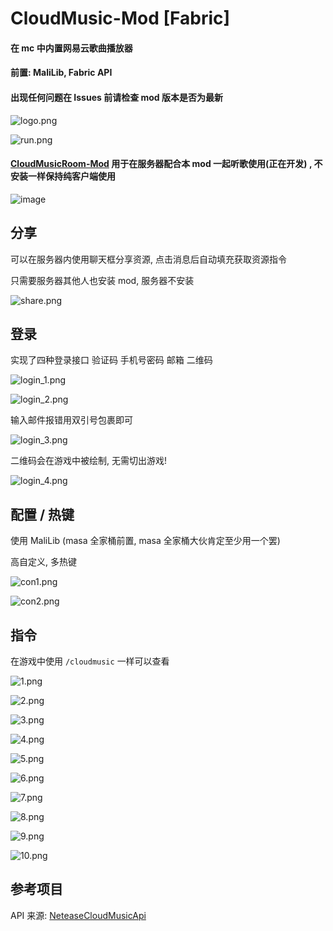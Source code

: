# CloudMusic-Mod [Fabric]

#### 在 mc 中内置网易云歌曲播放器

#### 前置: MaliLib, Fabric API

#### 出现任何问题在 Issues 前请检查 mod 版本是否为最新

![logo.png](https://github.com/FengLiuFeseliud/CloudMusic-Mod/blob/main/src/main/resources/assets/cloudmusic/icon.png?raw=true)

![run.png](https://github.com/FengLiuFeseliud/CloudMusic-Mod/blob/main/img/social.png?raw=true)

#### [CloudMusicRoom-Mod](https://github.com/FengLiuFeseliud/CloudMusicRoom-Mod) 用于在服务器配合本 mod 一起听歌使用(正在开发) , 不安装一样保持纯客户端使用

![image](https://github.com/FengLiuFeseliud/CloudMusicRoom-Mod/raw/main/src/main/resources/assets/cloudmusicroom/icon.png?raw=true)


## 分享

可以在服务器内使用聊天框分享资源, 点击消息后自动填充获取资源指令

只需要服务器其他人也安装 mod, 服务器不安装

![share.png](https://github.com/FengLiuFeseliud/CloudMusic-Mod/blob/main/img/share.png?raw=true)

## 登录

实现了四种登录接口 验证码 手机号密码 邮箱 二维码

![login_1.png](https://github.com/FengLiuFeseliud/CloudMusic-Mod/blob/main/img/login_1.png?raw=true)

![login_2.png](https://github.com/FengLiuFeseliud/CloudMusic-Mod/blob/main/img/login_2.png?raw=true)

输入邮件报错用双引号包裹即可

![login_3.png](https://github.com/FengLiuFeseliud/CloudMusic-Mod/blob/main/img/login_3.png?raw=true)

二维码会在游戏中被绘制, 无需切出游戏!

![login_4.png](https://github.com/FengLiuFeseliud/CloudMusic-Mod/blob/main/img/login_4.png?raw=true)

## 配置 / 热键

使用 MaliLib (masa 全家桶前置, masa 全家桶大伙肯定至少用一个罢)

高自定义, 多热键

![con1.png](https://github.com/FengLiuFeseliud/CloudMusic-Mod/blob/main/img/con1.png?raw=true)

![con2.png](https://github.com/FengLiuFeseliud/CloudMusic-Mod/blob/main/img/con2.png?raw=true)

## 指令

在游戏中使用 `/cloudmusic` 一样可以查看

![1.png](https://github.com/FengLiuFeseliud/CloudMusic-Mod/blob/main/img/1.png?raw=true)

![2.png](https://github.com/FengLiuFeseliud/CloudMusic-Mod/blob/main/img/2.png?raw=true)

![3.png](https://github.com/FengLiuFeseliud/CloudMusic-Mod/blob/main/img/3.png?raw=true)

![4.png](https://github.com/FengLiuFeseliud/CloudMusic-Mod/blob/main/img/4.png?raw=true)

![5.png](https://github.com/FengLiuFeseliud/CloudMusic-Mod/blob/main/img/5.png?raw=true)

![6.png](https://github.com/FengLiuFeseliud/CloudMusic-Mod/blob/main/img/6.png?raw=true)

![7.png](https://github.com/FengLiuFeseliud/CloudMusic-Mod/blob/main/img/7.png?raw=true)

![8.png](https://github.com/FengLiuFeseliud/CloudMusic-Mod/blob/main/img/8.png?raw=true)

![9.png](https://github.com/FengLiuFeseliud/CloudMusic-Mod/blob/main/img/9.png?raw=true)

![10.png](https://github.com/FengLiuFeseliud/CloudMusic-Mod/blob/main/img/10.png?raw=true)

## 参考项目

API 来源: [NeteaseCloudMusicApi](https://github.com/Binaryify/NeteaseCloudMusicApi)
